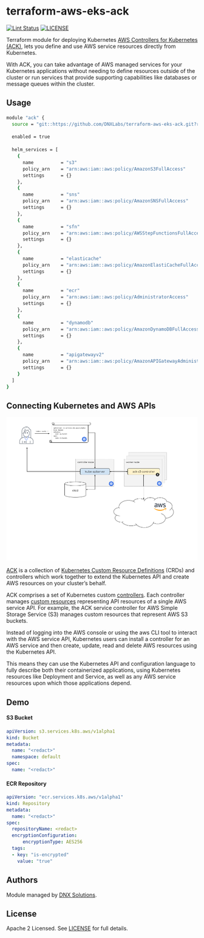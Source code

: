 # terraform-aws-eks-ack

[![Lint Status](https://github.com/DNXLabs/terraform-aws-eks-ack/workflows/Lint/badge.svg)](https://github.com/DNXLabs/terraform-aws-eks-ack/actions)
[![LICENSE](https://img.shields.io/github/license/DNXLabs/terraform-aws-eks-ack)](https://github.com/DNXLabs/terraform-aws-eks-ack/blob/master/LICENSE)


Terraform module for deploying Kubernetes [AWS Controllers for Kubernetes (ACK)](https://aws.github.io/aws-controllers-k8s/), lets you define and use AWS service resources directly from Kubernetes.

With ACK, you can take advantage of AWS managed services for your Kubernetes applications without needing to define resources outside of the cluster or run services that provide supporting capabilities like databases or message queues within the cluster.

## Usage

```bash
module "ack" {
  source = "git::https://github.com/DNXLabs/terraform-aws-eks-ack.git?ref=0.1.0"

  enabled = true

  helm_services = [
    {
      name          = "s3"
      policy_arn    = "arn:aws:iam::aws:policy/AmazonS3FullAccess"
      settings      = {}
    },
    {
      name          = "sns"
      policy_arn    = "arn:aws:iam::aws:policy/AmazonSNSFullAccess"
      settings      = {}
    },
    {
      name          = "sfn"
      policy_arn    = "arn:aws:iam::aws:policy/AWSStepFunctionsFullAccess"
      settings      = {}
    },
    {
      name          = "elasticache"
      policy_arn    = "arn:aws:iam::aws:policy/AmazonElastiCacheFullAccess"
      settings      = {}
    },
    {
      name          = "ecr"
      policy_arn    = "arn:aws:iam::aws:policy/AdministratorAccess"
      settings      = {}
    },
    {
      name          = "dynamodb"
      policy_arn    = "arn:aws:iam::aws:policy/AmazonDynamoDBFullAccess"
      settings      = {}
    },
    {
      name          = "apigatewayv2"
      policy_arn    = "arn:aws:iam::aws:policy/AmazonAPIGatewayAdministrator"
      settings      = {}
    }
  ]
}
```

## Connecting Kubernetes and AWS APIs

![ack-birdseye-view](./images/ack-birdseye-view.png)

[ACK](https://github.com/aws/aws-controllers-k8s/) is a collection of [Kubernetes Custom Resource Definitions](https://kubernetes.io/docs/concepts/extend-kubernetes/api-extension/custom-resources/) (CRDs) and controllers which work together to extend the Kubernetes API and create AWS resources on your cluster’s behalf.

ACK comprises a set of Kubernetes custom [controllers](https://kubernetes.io/docs/reference/glossary/?fundamental=true#term-controller). Each controller manages [custom resources](https://kubernetes.io/docs/concepts/extend-kubernetes/api-extension/custom-resources/) representing API resources of a single AWS service API. For example, the ACK service controller for AWS Simple Storage Service (S3) manages custom resources that represent AWS S3 buckets.

Instead of logging into the AWS console or using the aws CLI tool to interact with the AWS service API, Kubernetes users can install a controller for an AWS service and then create, update, read and delete AWS resources using the Kubernetes API.

This means they can use the Kubernetes API and configuration language to fully describe both their containerized applications, using Kubernetes resources like Deployment and Service, as well as any AWS service resources upon which those applications depend.

## Demo

#### S3 Bucket

```yaml
apiVersion: s3.services.k8s.aws/v1alpha1
kind: Bucket
metadata:
  name: "<redact>"
  namespace: default
spec:
  name: "<redact>"
```

#### ECR Repository

```yaml
apiVersion: "ecr.services.k8s.aws/v1alpha1"
kind: Repository
metadata:
  name: "<redact>"
spec:
  repositoryName: <redact>
  encryptionConfiguration:
      encryptionType: AES256
  tags:
  - key: "is-encrypted"
    value: "true"
```


<!--- BEGIN_TF_DOCS --->
<!--- END_TF_DOCS --->

## Authors

Module managed by [DNX Solutions](https://github.com/DNXLabs).

## License

Apache 2 Licensed. See [LICENSE](https://github.com/DNXLabs/terraform-aws-eks-ack/blob/master/LICENSE) for full details.
